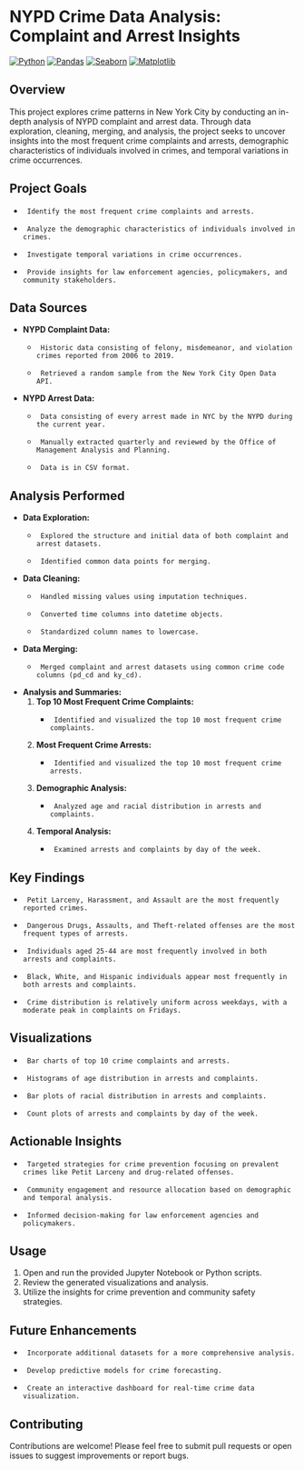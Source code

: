 # NYPD Crime Data Analysis: Complaint and Arrest Insights

[![Python](https://img.shields.io/badge/python-3.x-blue.svg)](https://www.python.org/)
[![Pandas](https://img.shields.io/badge/pandas-%23150458.svg?style=for-the-badge&logo=pandas&logoColor=white)](https://pandas.pydata.org/)
[![Seaborn](https://img.shields.io/badge/seaborn-%234CB391.svg?style=for-the-badge&logo=seaborn&logoColor=white)](https://seaborn.pydata.org/)
[![Matplotlib](https://img.shields.io/badge/matplotlib-%23E35A2C.svg?style=for-the-badge&logo=matplotlib&logoColor=white)](https://matplotlib.org/)

## Overview

This project explores crime patterns in New York City by conducting an in-depth analysis of NYPD complaint and arrest data. Through data exploration, cleaning, merging, and analysis, the project seeks to uncover insights into the most frequent crime complaints and arrests, demographic characteristics of individuals involved in crimes, and temporal variations in crime occurrences.

## Project Goals

*      Identify the most frequent crime complaints and arrests.
*      Analyze the demographic characteristics of individuals involved in crimes.
*      Investigate temporal variations in crime occurrences.
*      Provide insights for law enforcement agencies, policymakers, and community stakeholders.

## Data Sources

*   **NYPD Complaint Data:**
    *      Historic data consisting of felony, misdemeanor, and violation crimes reported from 2006 to 2019.
    *      Retrieved a random sample from the New York City Open Data API.
*   **NYPD Arrest Data:**
    *      Data consisting of every arrest made in NYC by the NYPD during the current year.
    *      Manually extracted quarterly and reviewed by the Office of Management Analysis and Planning.
    *      Data is in CSV format.

## Analysis Performed

*   **Data Exploration:**
    *      Explored the structure and initial data of both complaint and arrest datasets.
    *      Identified common data points for merging.
*   **Data Cleaning:**
    *      Handled missing values using imputation techniques.
    *      Converted time columns into datetime objects.
    *      Standardized column names to lowercase.
*   **Data Merging:**
    *      Merged complaint and arrest datasets using common crime code columns (pd_cd and ky_cd).
*   **Analysis and Summaries:**
    1.  **Top 10 Most Frequent Crime Complaints:**
        *      Identified and visualized the top 10 most frequent crime complaints.
    2.  **Most Frequent Crime Arrests:**
        *      Identified and visualized the top 10 most frequent crime arrests.
    3.  **Demographic Analysis:**
        *      Analyzed age and racial distribution in arrests and complaints.
    4.  **Temporal Analysis:**
        *      Examined arrests and complaints by day of the week.

## Key Findings

*      Petit Larceny, Harassment, and Assault are the most frequently reported crimes.
*      Dangerous Drugs, Assaults, and Theft-related offenses are the most frequent types of arrests.
*      Individuals aged 25-44 are most frequently involved in both arrests and complaints.
*      Black, White, and Hispanic individuals appear most frequently in both arrests and complaints.
*      Crime distribution is relatively uniform across weekdays, with a moderate peak in complaints on Fridays.

## Visualizations

*      Bar charts of top 10 crime complaints and arrests.
*      Histograms of age distribution in arrests and complaints.
*      Bar plots of racial distribution in arrests and complaints.
*      Count plots of arrests and complaints by day of the week.

## Actionable Insights

*      Targeted strategies for crime prevention focusing on prevalent crimes like Petit Larceny and drug-related offenses.
*      Community engagement and resource allocation based on demographic and temporal analysis.
*      Informed decision-making for law enforcement agencies and policymakers.


## Usage

1.  Open and run the provided Jupyter Notebook or Python scripts.
2.  Review the generated visualizations and analysis.
3.  Utilize the insights for crime prevention and community safety strategies.


## Future Enhancements

*      Incorporate additional datasets for a more comprehensive analysis.
*      Develop predictive models for crime forecasting.
*      Create an interactive dashboard for real-time crime data visualization.

## Contributing

Contributions are welcome! Please feel free to submit pull requests or open issues to suggest improvements or report bugs.
